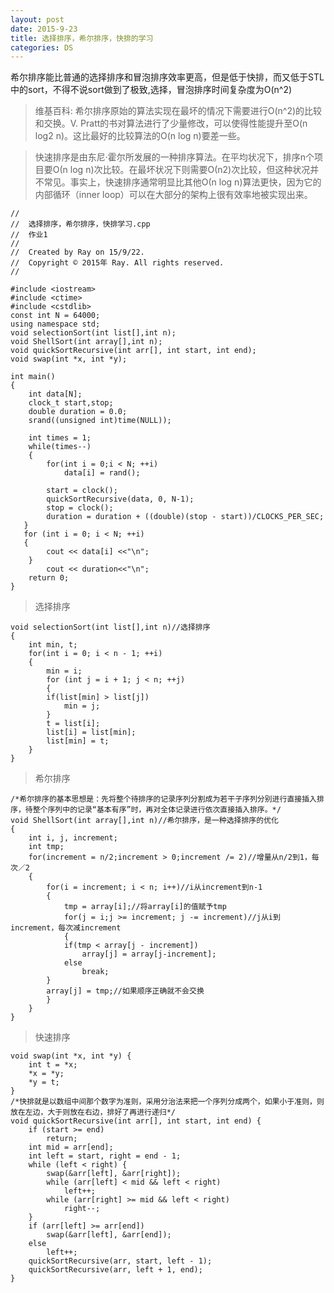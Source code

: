 ```yaml
---
layout: post
date: 2015-9-23
title: 选择排序，希尔排序，快排的学习
categories: DS
---
```


希尔排序能比普通的选择排序和冒泡排序效率更高，但是低于快排，而又低于STL中的sort，不得不说sort做到了极致,选择，冒泡排序时间复杂度为O(n^2)

>维基百科:
希尔排序原始的算法实现在最坏的情况下需要进行O(n^2)的比较和交换。V. Pratt的书对算法进行了少量修改，可以使得性能提升至O(n log2 n)。这比最好的比较算法的O(n log n)要差一些。


>快速排序是由东尼·霍尔所发展的一种排序算法。在平均状况下，排序n个项目要Ο(n log n)次比较。在最坏状况下则需要Ο(n2)次比较，但这种状况并不常见。事实上，快速排序通常明显比其他Ο(n log n)算法更快，因为它的内部循环（inner loop）可以在大部分的架构上很有效率地被实现出来。

	//
	//  选择排序，希尔排序，快排学习.cpp
	//  作业1
	//
	//  Created by Ray on 15/9/22.
	//  Copyright © 2015年 Ray. All rights reserved.
	//
	
	#include <iostream>
	#include <ctime>
	#include <cstdlib>
	const int N = 64000;
	using namespace std;
	void selectionSort(int list[],int n);
	void ShellSort(int array[],int n);
	void quickSortRecursive(int arr[], int start, int end);
	void swap(int *x, int *y);
	
	int main()
	{
	    int data[N];
	    clock_t start,stop;
	    double duration = 0.0;
	    srand((unsigned int)time(NULL));
    
	    int times = 1;
	    while(times--)
	    {
	        for(int i = 0;i < N; ++i)
	            data[i] = rand();
        
	        start = clock();
	        quickSortRecursive(data, 0, N-1);
	        stop = clock();
	        duration = duration + ((double)(stop - start))/CLOCKS_PER_SEC;
	   }
	   for (int i = 0; i < N; ++i)
	   {
			cout << data[i] <<"\n";
		}
			cout << duration<<"\n";
    	return 0;
	}

>选择排序

	void selectionSort(int list[],int n)//选择排序
	{
    	int min, t;
    	for(int i = 0; i < n - 1; ++i)
    	{
			min = i;
			for (int j = i + 1; j < n; ++j)
        	{
            if(list[min] > list[j])
                min = j;
        	}
        	t = list[i];
        	list[i] = list[min];
        	list[min] = t;
    	}
	}

>希尔排序

	/*希尔排序的基本思想是：先将整个待排序的记录序列分割成为若干子序列分别进行直接插入排序，待整个序列中的记录“基本有序”时，再对全体记录进行依次直接插入排序。*/
	void ShellSort(int array[],int n)//希尔排序，是一种选择排序的优化
	{
    	int i, j, increment;
    	int tmp;
    	for(increment = n/2;increment > 0;increment /= 2)//增量从n/2到1，每次／2
    	{
        	for(i = increment; i < n; i++)//i从increment到n-1
        	{
            	tmp = array[i];//将array[i]的值赋予tmp
            	for(j = i;j >= increment; j -= increment)//j从i到increment，每次减increment
            	{
                if(tmp < array[j - increment])
                    array[j] = array[j-increment];
                else
                    break;
            }
            array[j] = tmp;//如果顺序正确就不会交换
        	}
    	}
	}

>快速排序

	void swap(int *x, int *y) {
    	int t = *x;
    	*x = *y;
    	*y = t;
	}
	/*快排就是以数组中间那个数字为准则，采用分治法来把一个序列分成两个，如果小于准则，则放在左边，大于则放在右边，排好了再进行递归*/
	void quickSortRecursive(int arr[], int start, int end) {
    	if (start >= end)
        	return;
    	int mid = arr[end];
    	int left = start, right = end - 1;
    	while (left < right) {
        	swap(&arr[left], &arr[right]);
        	while (arr[left] < mid && left < right)
            	left++;
        	while (arr[right] >= mid && left < right)
            	right--;
    	}
    	if (arr[left] >= arr[end])
        	swap(&arr[left], &arr[end]);
    	else
        	left++;
    	quickSortRecursive(arr, start, left - 1);
    	quickSortRecursive(arr, left + 1, end);
	}
